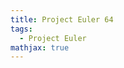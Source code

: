 ```yaml
---
title: Project Euler 64
tags:
  - Project Euler
mathjax: true
---
```

<escape><!-- more --></escape>

